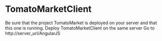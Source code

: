 # TomatoMarketClient
Be sure that the project TomatoMarket is deployed on your server and that this one is running.
Deploy TomatoMarketClient on the same server
Go to http://server_url/AngularJS
